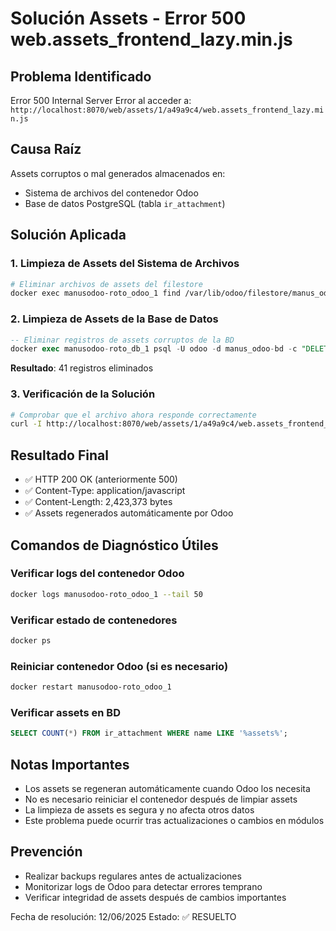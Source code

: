 # Solución Assets - Error 500 web.assets_frontend_lazy.min.js

## Problema Identificado
Error 500 Internal Server Error al acceder a:
`http://localhost:8070/web/assets/1/a49a9c4/web.assets_frontend_lazy.min.js`

## Causa Raíz
Assets corruptos o mal generados almacenados en:
- Sistema de archivos del contenedor Odoo
- Base de datos PostgreSQL (tabla `ir_attachment`)

## Solución Aplicada

### 1. Limpieza de Assets del Sistema de Archivos
```bash
# Eliminar archivos de assets del filestore
docker exec manusodoo-roto_odoo_1 find /var/lib/odoo/filestore/manus_odoo-bd -name "*assets*" -delete
```

### 2. Limpieza de Assets de la Base de Datos
```sql
-- Eliminar registros de assets corruptos de la BD
docker exec manusodoo-roto_db_1 psql -U odoo -d manus_odoo-bd -c "DELETE FROM ir_attachment WHERE name LIKE '%assets%';"
```
**Resultado**: 41 registros eliminados

### 3. Verificación de la Solución
```bash
# Comprobar que el archivo ahora responde correctamente
curl -I http://localhost:8070/web/assets/1/a49a9c4/web.assets_frontend_lazy.min.js
```

## Resultado Final
- ✅ HTTP 200 OK (anteriormente 500)
- ✅ Content-Type: application/javascript
- ✅ Content-Length: 2,423,373 bytes
- ✅ Assets regenerados automáticamente por Odoo

## Comandos de Diagnóstico Útiles

### Verificar logs del contenedor Odoo
```bash
docker logs manusodoo-roto_odoo_1 --tail 50
```

### Verificar estado de contenedores
```bash
docker ps
```

### Reiniciar contenedor Odoo (si es necesario)
```bash
docker restart manusodoo-roto_odoo_1
```

### Verificar assets en BD
```sql
SELECT COUNT(*) FROM ir_attachment WHERE name LIKE '%assets%';
```

## Notas Importantes
- Los assets se regeneran automáticamente cuando Odoo los necesita
- No es necesario reiniciar el contenedor después de limpiar assets
- La limpieza de assets es segura y no afecta otros datos
- Este problema puede ocurrir tras actualizaciones o cambios en módulos

## Prevención
- Realizar backups regulares antes de actualizaciones
- Monitorizar logs de Odoo para detectar errores temprano
- Verificar integridad de assets después de cambios importantes

Fecha de resolución: 12/06/2025
Estado: ✅ RESUELTO